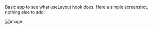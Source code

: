 Basic app to see what useLayout hook does.
Here a simple screenshot. nothing else to add:

![image](https://github.com/sergimoli/uselayout_silly_app/assets/95481090/a00e1389-5465-4d9e-90d2-6e81b923600b)
